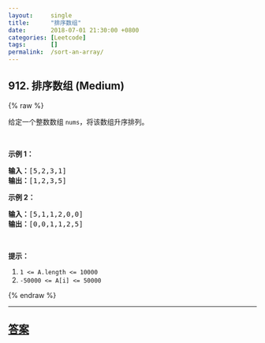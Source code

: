 ```yaml
---
layout:     single
title:      "排序数组"
date:       2018-07-01 21:30:00 +0800
categories: [Leetcode]
tags:       []
permalink:  /sort-an-array/
---
```


## 912. 排序数组 (Medium)

{% raw %}

<p>给定一个整数数组&nbsp;<code>nums</code>，将该数组升序排列。</p>

<p>&nbsp;</p>

<ol>
</ol>

<p><strong>示例 1：</strong></p>

<pre>
<strong>输入：</strong>[5,2,3,1]
<strong>输出：</strong>[1,2,3,5]
</pre>

<p><strong>示例 2：</strong></p>

<pre>
<strong>输入：</strong>[5,1,1,2,0,0]
<strong>输出：</strong>[0,0,1,1,2,5]
</pre>

<p>&nbsp;</p>

<p><strong>提示：</strong></p>

<ol>
	<li><code>1 &lt;= A.length &lt;= 10000</code></li>
	<li><code>-50000 &lt;= A[i] &lt;= 50000</code></li>
</ol>

{% endraw %}

---

## [答案](https://github.com/openset/leetcode/tree/master/problems/sort-an-array)
